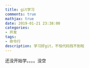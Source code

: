 ```yaml
---
title: git学习
comments: true
mathjax: true
date: 2019-01-21 23:38:00
categories:
- 开发
tags:
- 命令行
description: 学习好git，不怕代码找不到啦
---
```


还没开始学。。。。没空